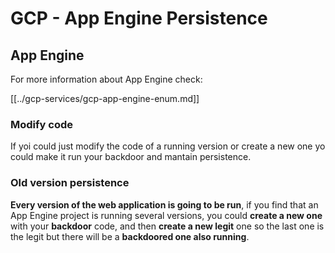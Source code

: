 # GCP - App Engine Persistence

## App Engine

For more information about App Engine check:

[[../gcp-services/gcp-app-engine-enum.md]]

### Modify code

If yoi could just modify the code of a running version or create a new one yo could make it run your backdoor and mantain persistence.

### Old version persistence

**Every version of the web application is going to be run**, if you find that an App Engine project is running several versions, you could **create a new one** with your **backdoor** code, and then **create a new legit** one so the last one is the legit but there will be a **backdoored one also running**.

